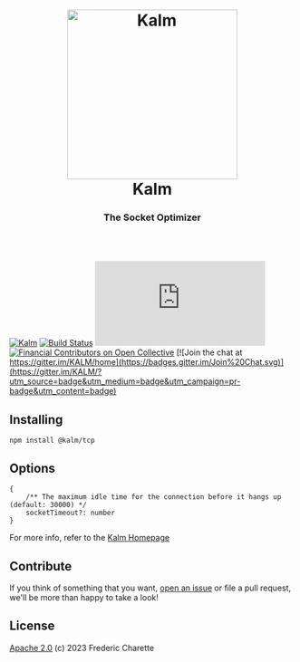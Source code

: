 <h1 align="center">
  <a title="The socket optimizer" href="http://kalm.js.org">
    <img alt="Kalm" width="300px" src="https://kalm.js.org/images/kalmv3.png" />
    <br/>
  </a>
  Kalm
</h1>
<h3 align="center">
  The Socket Optimizer
  <br/><br/>
</h3>
<br/>

[![Kalm](https://img.shields.io/npm/v/kalm.svg)](https://www.npmjs.com/package/@kalm/tcp)
[![Build Status](https://github.com/kalm/kalm.js/workflows/master-status/badge.svg)](https://github.com/kalm/kalm.js/actions?query=workflow%3A+master-status)
![Snyk Vulnerabilities for GitHub Repo](https://img.shields.io/snyk/vulnerabilities/github/kalm/kalm.js)
[![Financial Contributors on Open Collective](https://opencollective.com/kalm/all/badge.svg?label=financial+contributors)](https://opencollective.com/kalm)
[![Join the chat at https://gitter.im/KALM/home](https://badges.gitter.im/Join%20Chat.svg)](https://gitter.im/KALM/?utm_source=badge&utm_medium=badge&utm_campaign=pr-badge&utm_content=badge)

## Installing

`npm install @kalm/tcp`

## Options

```
{
    /** The maximum idle time for the connection before it hangs up (default: 30000) */
    socketTimeout?: number
}
```

For more info, refer to the [Kalm Homepage](https://github.com/kalm/kalm.js)

## Contribute

If you think of something that you want, [open an issue](//github.com/kalm/kalm.js/issues/new) or file a pull request, we'll be more than happy to take a look!

## License 

[Apache 2.0](LICENSE) (c) 2023 Frederic Charette
